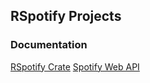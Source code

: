 ## RSpotify Projects

### Documentation 

[RSpotify Crate](https://docs.rs/rspotify/latest/rspotify/)
[Spotify Web API](https://developer.spotify.com/documentation/web-api)
